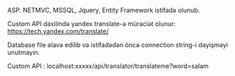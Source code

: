 ASP. NETMVC, MSSQL, Jquery, Entity Framework istifadə olunub.

Custom API daxilində yandex translate-ə müraciət olunur: https://tech.yandex.com/translate/

Database file əlavə edilib və istifadədən öncə connection string-i dəyişməyi unutmayın.

Custom API : localhost:xxxxx/api/translator/translateme?word=salam